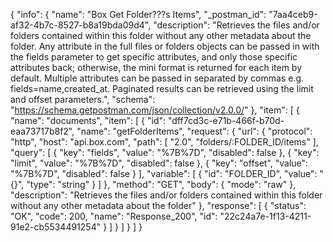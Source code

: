 {
  "info": {
    "name": "Box Get Folder???s Items",
    "_postman_id": "7aa4ceb9-af32-4b7c-8527-b8a19bda09d4",
    "description": "Retrieves the files and/or folders contained within this folder without any other metadata about the folder. Any attribute in the full files or folders objects can be passed in with the fields parameter to get specific attributes, and only those specific attributes back; otherwise, the mini format is returned for each item by default. Multiple attributes can be passed in separated by commas e.g. fields=name,created_at. Paginated results can be retrieved using the limit and offset parameters.",
    "schema": "https://schema.getpostman.com/json/collection/v2.0.0/"
  },
  "item": [
    {
      "name": "documents",
      "item": [
        {
          "id": "dff7cd3c-e71b-466f-b70d-eaa73717b8f2",
          "name": "getFolderItems",
          "request": {
            "url": {
              "protocol": "http",
              "host": "api.box.com",
              "path": [
                "2.0",
                "folders/:FOLDER_ID/items"
              ],
              "query": [
                {
                  "key": "fields",
                  "value": "%7B%7D",
                  "disabled": false
                },
                {
                  "key": "limit",
                  "value": "%7B%7D",
                  "disabled": false
                },
                {
                  "key": "offset",
                  "value": "%7B%7D",
                  "disabled": false
                }
              ],
              "variable": [
                {
                  "id": "FOLDER_ID",
                  "value": "{}",
                  "type": "string"
                }
              ]
            },
            "method": "GET",
            "body": {
              "mode": "raw"
            },
            "description": "Retrieves the files and/or folders contained within this folder without any other metadata about the folder"
          },
          "response": [
            {
              "status": "OK",
              "code": 200,
              "name": "Response_200",
              "id": "22c24a7e-1f13-4211-91e2-cb5534491254"
            }
          ]
        }
      ]
    }
  ]
}